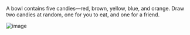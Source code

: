 A bowl contains five candies—red, brown, yellow, blue, and orange. Draw two candies at random, one for you to eat, and one for a friend.

![image](https://github.com/user-attachments/assets/af139c86-8fbe-4577-be75-73362b222a6a)
